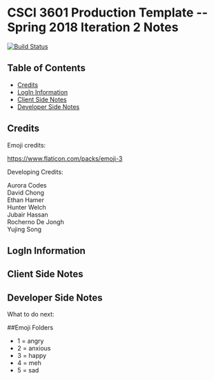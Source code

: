 # CSCI 3601 Production Template -- Spring 2018 Iteration 2 Notes
[![Build Status](https://travis-ci.org/UMM-CSci-3601-S18/iteration-4-secure-super-group.svg?branch=master)](https://travis-ci.org/UMM-CSci-3601-S18/iteration-4-secure-super-group)
<!-- TOC depthFrom:1 depthTo:5 withLinks:1 updateOnSave:1 orderedList:0 -->
## Table of Contents
- [Credits](#credits)
- [LogIn Information](#login-information)
- [Client Side Notes](#client-side-notes)
- [Developer Side Notes](#developer-side-notes)
<!-- /TOC -->

## Credits

Emoji credits: 

https://www.flaticon.com/packs/emoji-3

Developing Credits:
<div>
Aurora Codes
</div>
<div>
David Chong
</div>
<div>
Ethan Hamer
</div>
<div>
Hunter Welch
</div>
<div>
Jubair Hassan
</div>
<div>
Rocherno De Jongh
</div>
<div>
Yujing Song
</div>


## LogIn Information

## Client Side Notes

## Developer Side Notes


What to do next:


##Emoji Folders
- 1 = angry 
- 2 = anxious
- 3 = happy
- 4 = meh
- 5 = sad


